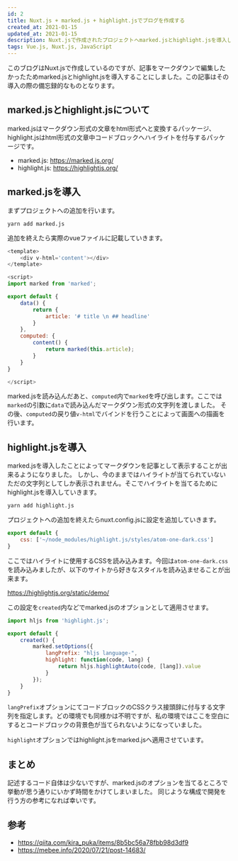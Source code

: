 ```yaml
---
id: 2
title: Nuxt.js + marked.js + highlight.jsでブログを作成する
created_at: 2021-01-15
updated_at: 2021-01-15
description: Nuxt.jsで作成されたプロジェクトへmarked.jsとhighlight.jsを導入した際の備忘録的なもの
tags: Vue.js, Nuxt.js, JavaScript
---
```


このブログはNuxt.jsで作成しているのですが、記事をマークダウンで編集したかったためmarked.jsとhighlight.jsを導入することにしました。この記事はその導入の際の備忘録的なものとなります。

## marked.jsとhighlight.jsについて

marked.jsはマークダウン形式の文章をhtml形式へと変換するパッケージ、highlight.jsはhtml形式の文章中コードブロックへハイライトを付与するパッケージです。

- marked.js: https://marked.js.org/
- highlight.js: https://highlightjs.org/

## marked.jsを導入
まずプロジェクトへの追加を行います。

```shell
yarn add marked.js
```

追加を終えたら実際のvueファイルに記載していきます。

```javascript
<template>
    <div v-html='content'></div>
</template>

<script>
import marked from 'marked';

export default {
    data() {
        return {
            article: '# title \n ## headline'
        }
    },
    computed: {
        content() {
            return marked(this.article);
        }
    }
}

</script>
```

marked.jsを読み込んだあと、```computed```内で```marked```を呼び出します。ここでは```marked```の引数に```data```で読み込んだマークダウン形式の文字列を渡しました。
その後、```computed```の戻り値```v-html```でバインドを行うことによって画面への描画を行います。

## highlight.jsを導入
marked.jsを導入したことによってマークダウンを記事として表示することが出来るようになりました。
しかし、今のままではハイライトが当てられていないただの文字列としてしか表示されません。そこでハイライトを当てるためにhighlight.jsを導入していきます。

```shell
yarn add highlight.js
```

プロジェクトへの追加を終えたらnuxt.config.jsに設定を追加していきます。

```javascript
export default {
    css: ['~/node_modules/highlight.js/styles/atom-one-dark.css']
}
```

ここではハイライトに使用するCSSを読み込みます。今回は```atom-one-dark.css```を読み込みましたが、以下のサイトから好きなスタイルを読み込ませることが出来ます。

https://highlightjs.org/static/demo/

この設定を```created```内などでmarked.jsのオプションとして適用させます。
```javascript
import hljs from 'highlight.js';

export default {
    created() {
        marked.setOptions({
            langPrefix: "hljs language-",
            highlight: function(code, lang) {
                return hljs.highlightAuto(code, [lang]).value
            }
        });
    }
}
```

```langPrefix```オプションにてコードブロックのCSSクラス接頭辞に付与する文字列を指定します。どの環境でも同様かは不明ですが、私の環境ではここを空白にするとコードブロックの背景色が当てられないようになっていました。

```highlight```オプションではhighlight.jsをmarked.jsへ適用させています。

## まとめ
記述するコード自体は少ないですが、marked.jsのオプションを当てるところで挙動が思う通りにいかず時間をかけてしまいました。
同じような構成で開発を行う方の参考になれば幸いです。

## 参考
- https://qiita.com/kira_puka/items/8b5bc56a78fbb98d3df9
- https://mebee.info/2020/07/21/post-14683/
